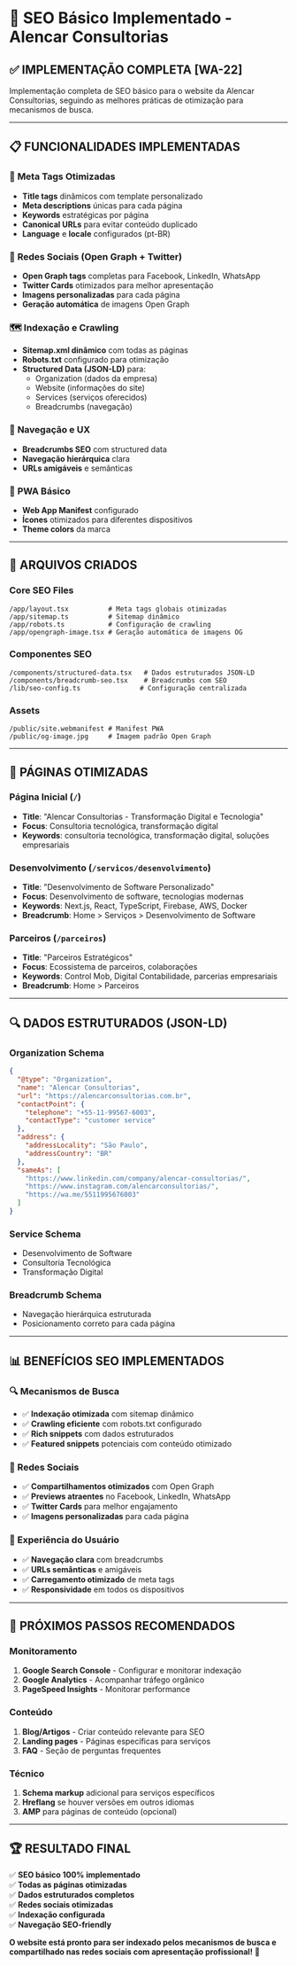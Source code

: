 # 🚀 SEO Básico Implementado - Alencar Consultorias

## ✅ **IMPLEMENTAÇÃO COMPLETA [WA-22]**

Implementação completa de SEO básico para o website da Alencar Consultorias, seguindo as melhores práticas de otimização para mecanismos de busca.

---

## 📋 **FUNCIONALIDADES IMPLEMENTADAS**

### 🎯 **Meta Tags Otimizadas**
- **Title tags** dinâmicos com template personalizado
- **Meta descriptions** únicas para cada página
- **Keywords** estratégicas por página
- **Canonical URLs** para evitar conteúdo duplicado
- **Language** e **locale** configurados (pt-BR)

### 📱 **Redes Sociais (Open Graph + Twitter)**
- **Open Graph tags** completas para Facebook, LinkedIn, WhatsApp
- **Twitter Cards** otimizados para melhor apresentação
- **Imagens personalizadas** para cada página
- **Geração automática** de imagens Open Graph

### 🗺️ **Indexação e Crawling**
- **Sitemap.xml dinâmico** com todas as páginas
- **Robots.txt** configurado para otimização
- **Structured Data (JSON-LD)** para:
  - Organization (dados da empresa)
  - Website (informações do site)
  - Services (serviços oferecidos)
  - Breadcrumbs (navegação)

### 🧭 **Navegação e UX**
- **Breadcrumbs SEO** com structured data
- **Navegação hierárquica** clara
- **URLs amigáveis** e semânticas

### 📱 **PWA Básico**
- **Web App Manifest** configurado
- **Ícones** otimizados para diferentes dispositivos
- **Theme colors** da marca

---

## 📁 **ARQUIVOS CRIADOS**

### **Core SEO Files**
```
/app/layout.tsx          # Meta tags globais otimizadas
/app/sitemap.ts          # Sitemap dinâmico
/app/robots.ts           # Configuração de crawling
/app/opengraph-image.tsx # Geração automática de imagens OG
```

### **Componentes SEO**
```
/components/structured-data.tsx   # Dados estruturados JSON-LD
/components/breadcrumb-seo.tsx    # Breadcrumbs com SEO
/lib/seo-config.ts               # Configuração centralizada
```

### **Assets**
```
/public/site.webmanifest # Manifest PWA
/public/og-image.jpg     # Imagem padrão Open Graph
```

---

## 🎯 **PÁGINAS OTIMIZADAS**

### **Página Inicial** (`/`)
- **Title**: "Alencar Consultorias - Transformação Digital e Tecnologia"
- **Focus**: Consultoria tecnológica, transformação digital
- **Keywords**: consultoria tecnológica, transformação digital, soluções empresariais

### **Desenvolvimento** (`/servicos/desenvolvimento`)
- **Title**: "Desenvolvimento de Software Personalizado"
- **Focus**: Desenvolvimento de software, tecnologias modernas
- **Keywords**: Next.js, React, TypeScript, Firebase, AWS, Docker
- **Breadcrumb**: Home > Serviços > Desenvolvimento de Software

### **Parceiros** (`/parceiros`)
- **Title**: "Parceiros Estratégicos"
- **Focus**: Ecossistema de parceiros, colaborações
- **Keywords**: Control Mob, Digital Contabilidade, parcerias empresariais
- **Breadcrumb**: Home > Parceiros

---

## 🔍 **DADOS ESTRUTURADOS (JSON-LD)**

### **Organization Schema**
```json
{
  "@type": "Organization",
  "name": "Alencar Consultorias",
  "url": "https://alencarconsultorias.com.br",
  "contactPoint": {
    "telephone": "+55-11-99567-6003",
    "contactType": "customer service"
  },
  "address": {
    "addressLocality": "São Paulo",
    "addressCountry": "BR"
  },
  "sameAs": [
    "https://www.linkedin.com/company/alencar-consultorias/",
    "https://www.instagram.com/alencarconsultorias/",
    "https://wa.me/5511995676003"
  ]
}
```

### **Service Schema**
- Desenvolvimento de Software
- Consultoria Tecnológica  
- Transformação Digital

### **Breadcrumb Schema**
- Navegação hierárquica estruturada
- Posicionamento correto para cada página

---

## 📊 **BENEFÍCIOS SEO IMPLEMENTADOS**

### **🔍 Mecanismos de Busca**
- ✅ **Indexação otimizada** com sitemap dinâmico
- ✅ **Crawling eficiente** com robots.txt configurado
- ✅ **Rich snippets** com dados estruturados
- ✅ **Featured snippets** potenciais com conteúdo otimizado

### **📱 Redes Sociais**
- ✅ **Compartilhamentos otimizados** com Open Graph
- ✅ **Previews atraentes** no Facebook, LinkedIn, WhatsApp
- ✅ **Twitter Cards** para melhor engajamento
- ✅ **Imagens personalizadas** para cada página

### **👥 Experiência do Usuário**
- ✅ **Navegação clara** com breadcrumbs
- ✅ **URLs semânticas** e amigáveis
- ✅ **Carregamento otimizado** de meta tags
- ✅ **Responsividade** em todos os dispositivos

---

## 🎯 **PRÓXIMOS PASSOS RECOMENDADOS**

### **Monitoramento**
1. **Google Search Console** - Configurar e monitorar indexação
2. **Google Analytics** - Acompanhar tráfego orgânico
3. **PageSpeed Insights** - Monitorar performance

### **Conteúdo**
1. **Blog/Artigos** - Criar conteúdo relevante para SEO
2. **Landing pages** - Páginas específicas para serviços
3. **FAQ** - Seção de perguntas frequentes

### **Técnico**
1. **Schema markup** adicional para serviços específicos
2. **Hreflang** se houver versões em outros idiomas
3. **AMP** para páginas de conteúdo (opcional)

---

## 🏆 **RESULTADO FINAL**

✅ **SEO básico 100% implementado**  
✅ **Todas as páginas otimizadas**  
✅ **Dados estruturados completos**  
✅ **Redes sociais otimizadas**  
✅ **Indexação configurada**  
✅ **Navegação SEO-friendly**  

**O website está pronto para ser indexado pelos mecanismos de busca e compartilhado nas redes sociais com apresentação profissional!** 🚀
